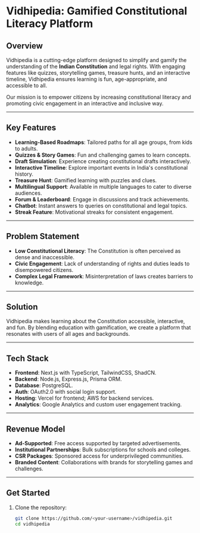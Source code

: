 # Vidhipedia: Gamified Constitutional Literacy Platform

## Overview  
Vidhipedia is a cutting-edge platform designed to simplify and gamify the understanding of the **Indian Constitution** and legal rights. With engaging features like quizzes, storytelling games, treasure hunts, and an interactive timeline, Vidhipedia ensures learning is fun, age-appropriate, and accessible to all.  

Our mission is to empower citizens by increasing constitutional literacy and promoting civic engagement in an interactive and inclusive way.

---

## Key Features  
- **Learning-Based Roadmaps**: Tailored paths for all age groups, from kids to adults.  
- **Quizzes & Story Games**: Fun and challenging games to learn concepts.  
- **Draft Simulation**: Experience creating constitutional drafts interactively.  
- **Interactive Timeline**: Explore important events in India's constitutional history.  
- **Treasure Hunt**: Gamified learning with puzzles and clues.  
- **Multilingual Support**: Available in multiple languages to cater to diverse audiences.  
- **Forum & Leaderboard**: Engage in discussions and track achievements.  
- **Chatbot**: Instant answers to queries on constitutional and legal topics.  
- **Streak Feature**: Motivational streaks for consistent engagement.

---

## Problem Statement  
- **Low Constitutional Literacy**: The Constitution is often perceived as dense and inaccessible.  
- **Civic Engagement**: Lack of understanding of rights and duties leads to disempowered citizens.  
- **Complex Legal Framework**: Misinterpretation of laws creates barriers to knowledge.  

---

## Solution  
Vidhipedia makes learning about the Constitution accessible, interactive, and fun. By blending education with gamification, we create a platform that resonates with users of all ages and backgrounds.  

---

## Tech Stack  
- **Frontend**: Next.js with TypeScript, TailwindCSS, ShadCN.  
- **Backend**: Node.js, Express.js, Prisma ORM.  
- **Database**: PostgreSQL.  
- **Auth**: OAuth2.0 with social login support.  
- **Hosting**: Vercel for frontend; AWS for backend services.  
- **Analytics**: Google Analytics and custom user engagement tracking.  

---

## Revenue Model  
- **Ad-Supported**: Free access supported by targeted advertisements.  
- **Institutional Partnerships**: Bulk subscriptions for schools and colleges.  
- **CSR Packages**: Sponsored access for underprivileged communities.  
- **Branded Content**: Collaborations with brands for storytelling games and challenges.  

---

## Get Started  

1. Clone the repository:  
   ```bash
   git clone https://github.com/<your-username>/vidhipedia.git
   cd vidhipedia
